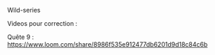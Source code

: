 Wild-series

Videos pour correction : 

Quête 9 : https://www.loom.com/share/8986f535e912477db6201d9d18c84c6b
